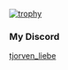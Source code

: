 [![trophy](https://github-profile-trophy.vercel.app/?username=ryo-ma&theme=onedark)](https://github.com/ryo-ma/github-profile-trophy)
### My Discord
<a href="https://discord.com/users/428284027519369217" target="_blank">tjorven_liebe</a>
